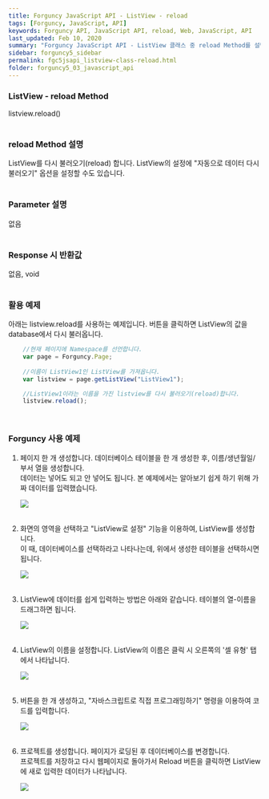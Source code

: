 ```yaml
---
title: Forguncy JavaScript API - ListView - reload
tags: [Forguncy, JavaScript, API]
keywords: Forguncy API, JavaScript API, reload, Web, JavaScript, API
last_updated: Feb 10, 2020
summary: "Forguncy JavaScript API - ListView 클래스 중 reload Method를 설명합니다."
sidebar: forguncy5_sidebar
permalink: fgc5jsapi_listview-class-reload.html
folder: forguncy5_03_javascript_api
---
```


### ListView - reload Method
listview.reload()
<br /><br />

### reload Method 설명
ListView를 다시 불러오기(reload) 합니다. ListView의 설정에 "자동으로 데이터 다시 불러오기" 옵션을 설정할 수도 있습니다. 
<br /><br />

### Parameter 설명
없음
<br /><br />

### Response 시 반환값
없음, void
<br /><br />

### 활용 예제
아래는 listview.reload를 사용하는 예제입니다. 버튼을 클릭하면 ListView의 값을 database에서 다시 불러옵니다.
<br />

~~~javascript
    //현재 페이지에 Namespace를 선언합니다.
    var page = Forguncy.Page;
    
    //이름이 ListView1인 ListView를 가져옵니다.
    var listview = page.getListView("ListView1");

    //ListView1이라는 이름을 가진 listview를 다시 불러오기(reload)합니다.
    listview.reload();
~~~

<br />

### Forguncy 사용 예제

1. 페이지 한 개 생성합니다. 데이터베이스 테이블을 한 개 생성한 후, 이름/생년월일/부서 열을 생성합니다.<br />
  데이터는 넣어도 되고 안 넣어도 됩니다. 본 예제에서는 알아보기 쉽게 하기 위해 가짜 데이터를 입력했습니다.

    ![]({{site.url}}/images/forguncy5/ex-ss_listview-reload01.png)
    <br /><br />

2. 화면의 영역을 선택하고 "ListView로 설정" 기능을 이용하여, ListView를 생성합니다.<br />
  이 때, 데이터베이스를 선택하라고 나타나는데, 위에서 생성한 테이블을 선택하시면 됩니다.

    ![]({{site.url}}/images/forguncy5/ex-ss_listview-reload02.png)
    <br /><br />

3. ListView에 데이터를 쉽게 입력하는 방법은 아래와 같습니다. 테이블의 열-이름을 드래그하면 됩니다.

    ![]({{site.url}}/images/forguncy5/ex-ss_listview-reload03.gif)
    <br /><br />

4. ListView의 이름을 설정합니다. ListView의 이름은 클릭 시 오른쪽의 '셀 유형' 탭에서 나타납니다.

    ![]({{site.url}}/images/forguncy5/ex-ss_listview-reload04.png)
    <br /><br />

5. 버튼을 한 개 생성하고, "자바스크립트로 직접 프로그래밍하기" 명령을 이용하여 코드를 입력합니다.

    ![]({{site.url}}/images/forguncy5/ex-ss_listview-reload05.png)
    <br /><br />

6. 프로젝트를 생성합니다. 페이지가 로딩된 후 데이터베이스를 변경합니다. <br />
  프로젝트를 저장하고 다시 웹페이지로 돌아가서 Reload 버튼을 클릭하면 ListView에 새로 입력한 데이터가 나타납니다.

    ![]({{site.url}}/images/forguncy5/ex-ss_listview-reload06.gif)

<br /><br />
